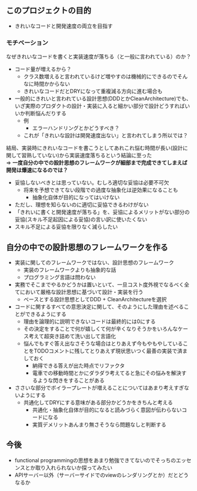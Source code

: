 ## このプロジェクトの目的

- きれいなコードと開発速度の両立を目指す

### モチベーション

なぜきれいなコードを書くと実装速度が落ちる（と一般に言われている）のか？

- コード量が増えるから？
    - クラス数増えると言われているけど増やすのは機械的にできるのでそんなに時間かからない
    - きれいなコードだとDRYになって重複減る方向に進む場合も
- 一般的にきれいと言われている設計思想(DDDとかCleanArchitecture)でも、いざ実際のプロダクトの設計・実装に入ると細かい部分で設計どうすればいいか判断悩んだりする
    - 例
        - エラーハンドリングとかどうすべき？
    - これが「きれいな設計は開発速度出ない」と言われてしまう所以では？
    
結局、実装時にきれいなコードを書こうとしてあれこれ悩む時間が長い(設計に関して習熟していない)から実装速度落ちるという結論に至った  
=> **一度自分の中での設計思想のフレームワークが細部まで完成できてしまえば開発は爆速になるのでは？**

- 妥協しないべきとは思っていない。むしろ適切な妥協は必要不可欠
    - 将来を予想できてない段階での過度な抽象化は逆効果になることも
        - 抽象化自体が目的になってはいけない
- ただし、理想を知らないのに適切に妥協できるわけがない
- 「きれいに書くと開発速度が落ちる」を、妥協によるメリットがない部分の妥協(スキル不足起因による妥協)の言い訳に使いたくない
- スキル不足による妥協を限りなく減らしたい

## 自分の中での設計思想のフレームワークを作る

- 実装に関してのフレームワークではない、設計思想のフレームワーク
    - 実装のフレームワークよりも抽象的な話
    - プログラミング言語は問わない
- 実務でそこまでやるかどうかは置いといて、一旦コスト度外視でなるべく全てにおいて厳格な設計思想に基づいて設計・実装を行う
    - ベースとする設計思想としてDDD + CleanArchitectureを選択
- コードに関するすべての意思決定に関して、そのようにした理由を述べることができるようにする
    - 理由を論理的に説明できないコードは最終的には0にする
    - その決定をすることで何が嬉しくて何が辛くなりそうかをいろんなケース考えて超突き詰めて洗い出して言語化
    - 悩んでもすぐ答え出なさそうな場合はとりあえず今もやもやしていることをTODOコメントに残してとりあえず現状思いつく最善の実装で済ましておく
        - 納得できる答えが出た時点でリファクタ
        - 電車での移動時間とかにダラダラ考えてると急にその悩みを解決するような閃きをすることがある
- ささいな部分でボイラープレートが増えることについてはあまり考えすぎないようにする
    - 共通化してDRYにする意味がある部分かどうかをきちんと考える
        - 共通化・抽象化自体が目的になると読みづらく意図が伝わらないコードになる
        - 実質デメリットあんまり無さそうなら問題なしと判断する
    
## 今後

- functional programmingの思想をあまり勉強できてないのでそっちのエッセンスとか取り入れられないか探ってみたい
- APIサーバー以外（サーバーサイドでのviewのレンダリングとか）だとどうなるか
